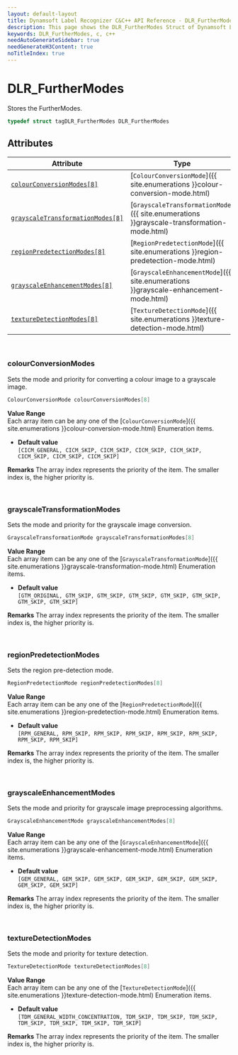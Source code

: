 ```yaml
---
layout: default-layout
title: Dynamsoft Label Recognizer C&C++ API Reference - DLR_FurtherModes Struct
description: This page shows the DLR_FurtherModes Struct of Dynamsoft Label Recognizer for C&C++ SDK.
keywords: DLR_FurtherModes, c, c++
needAutoGenerateSidebar: true
needGenerateH3Content: true
noTitleIndex: true
---
```



# DLR_FurtherModes
Stores the FurtherModes. 

```cpp
typedef struct tagDLR_FurtherModes DLR_FurtherModes
```  

## Attributes
  
| Attribute | Type |
|---------- | ---- |
| [`colourConversionModes[8]`](#colourconversionmodes) | [`ColourConversionMode`]({{ site.enumerations }}colour-conversion-mode.html) |
| [`grayscaleTransformationModes[8]`](#grayscaletransformationmodes) | [`GrayscaleTransformationMode`]({{ site.enumerations }}grayscale-transformation-mode.html) |
| [`regionPredetectionModes[8]`](#regionpredetectionmodes) | [`RegionPredetectionMode`]({{ site.enumerations }}region-predetection-mode.html) |
| [`grayscaleEnhancementModes[8]`](#grayscaleenhancementmodes) | [`GrayscaleEnhancementMode`]({{ site.enumerations }}grayscale-enhancement-mode.html) | 
| [`textureDetectionModes[8]`](#texturedetectionmodes) | [`TextureDetectionMode`]({{ site.enumerations }}texture-detection-mode.html) |


&nbsp;

### colourConversionModes
Sets the mode and priority for converting a colour image to a grayscale image.

```cpp
ColourConversionMode colourConversionModes[8]
```

**Value Range**  
   Each array item can be any one of the [`ColourConversionMode`]({{ site.enumerations }}colour-conversion-mode.html) Enumeration items. 
     
- **Default value**  
   `[CICM_GENERAL, CICM_SKIP, CICM_SKIP, CICM_SKIP, CICM_SKIP, CICM_SKIP, CICM_SKIP, CICM_SKIP]`  
     
**Remarks**
   The array index represents the priority of the item. The smaller index is, the higher priority is.  

&nbsp;

### grayscaleTransformationModes
Sets the mode and priority for the grayscale image conversion.

```cpp
GrayscaleTransformationMode grayscaleTransformationModes[8]
```

**Value Range**  
   Each array item can be any one of the [`GrayscaleTransformationMode`]({{ site.enumerations }}grayscale-transformation-mode.html) Enumeration items. 
     
- **Default value**  
   `[GTM_ORIGINAL, GTM_SKIP, GTM_SKIP, GTM_SKIP, GTM_SKIP, GTM_SKIP, GTM_SKIP, GTM_SKIP]`  
     
**Remarks**
   The array index represents the priority of the item. The smaller index is, the higher priority is.  

&nbsp;

### regionPredetectionModes
Sets the region pre-detection mode.

```cpp
RegionPredetectionMode regionPredetectionModes[8]
```

**Value Range**  
   Each array item can be any one of the [`RegionPredetectionMode`]({{ site.enumerations }}region-predetection-mode.html) Enumeration items.  
     
- **Default value**  
   `[RPM_GENERAL, RPM_SKIP, RPM_SKIP, RPM_SKIP, RPM_SKIP, RPM_SKIP, RPM_SKIP, RPM_SKIP]`  
     
**Remarks**
   The array index represents the priority of the item. The smaller index is, the higher priority is.

&nbsp;

### grayscaleEnhancementModes
Sets the mode and priority for grayscale image preprocessing algorithms.

```cpp
GrayscaleEnhancementMode grayscaleEnhancementModes[8]
```

**Value Range**  
   Each array item can be any one of the [`GrayscaleEnhancementMode`]({{ site.enumerations }}grayscale-enhancement-mode.html) Enumeration items.  
     
- **Default value**  
   `[GEM_GENERAL, GEM_SKIP, GEM_SKIP, GEM_SKIP, GEM_SKIP, GEM_SKIP, GEM_SKIP, GEM_SKIP]`  
     
**Remarks**
   The array index represents the priority of the item. The smaller index is, the higher priority is.

&nbsp;

### textureDetectionModes
Sets the mode and priority for texture detection. 

```cpp
TextureDetectionMode textureDetectionModes[8]
```

**Value Range**  
   Each array item can be any one of the [`TextureDetectionMode`]({{ site.enumerations }}texture-detection-mode.html) Enumeration items.  
     
- **Default value**  
   `[TDM_GENERAL_WIDTH_CONCENTRATION, TDM_SKIP, TDM_SKIP, TDM_SKIP, TDM_SKIP, TDM_SKIP, TDM_SKIP, TDM_SKIP]`  
     
**Remarks**
   The array index represents the priority of the item. The smaller index is, the higher priority is.
